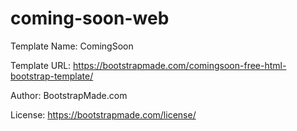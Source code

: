 # coming-soon-web

Template Name: ComingSoon

Template URL: https://bootstrapmade.com/comingsoon-free-html-bootstrap-template/

Author: BootstrapMade.com

License: https://bootstrapmade.com/license/
